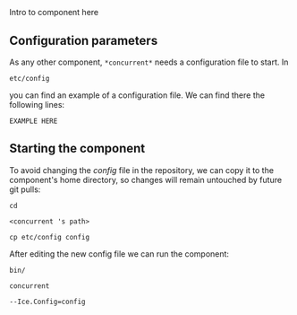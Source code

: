 ```
```
#
``` concurrent
```
Intro to component here


## Configuration parameters
As any other component,
``` *concurrent* ```
needs a configuration file to start. In

    etc/config

you can find an example of a configuration file. We can find there the following lines:

    EXAMPLE HERE


## Starting the component
To avoid changing the *config* file in the repository, we can copy it to the component's home directory, so changes will remain untouched by future git pulls:

    cd

``` <concurrent 's path> ```

    cp etc/config config

After editing the new config file we can run the component:

    bin/

```concurrent ```

    --Ice.Config=config
